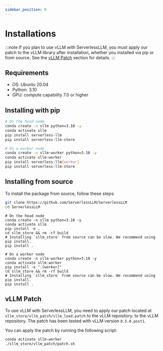 ```yaml
---
sidebar_position: 0
---
```


# Installations

:::note
If you plan to use vLLM with ServerlessLLM, you must apply our patch to the vLLM library after installation, whether you installed via pip or from source. See the [vLLM Patch](##vllm-patch) section for details.
:::

## Requirements
- OS: Ubuntu 20.04
- Python: 3.10
- GPU: compute capability 7.0 or higher

## Installing with pip
```bash
# On the head node
conda create -n sllm python=3.10 -y
conda activate sllm
pip install serverless-llm
pip install serverless-llm-store

# On a worker node
conda create -n sllm-worker python=3.10 -y
conda activate sllm-worker
pip install serverless-llm[worker]
pip install serverless-llm-store
```

## Installing from source
To install the package from source, follow these steps:
```bash
git clone https://github.com/ServerlessLLM/ServerlessLLM
cd ServerlessLLM
```

```
# On the head node
conda create -n sllm python=3.10 -y
conda activate sllm
pip install -e .
cd sllm_store && rm -rf build
# Installing `sllm_store` from source can be slow. We recommend using pip install.
pip install .

# On a worker node
conda create -n sllm-worker python=3.10 -y
conda activate sllm-worker
pip install -e ".[worker]"
cd sllm_store && rm -rf build
# Installing `sllm_store` from source can be slow. We recommend using pip install.
pip install .
```

## vLLM Patch
To use vLLM with ServerlessLLM, you need to apply our patch located at `sllm_store/vllm_patch/sllm_load.patch` to the vLLM repository. to the vLLM repository.
The patch has been tested with vLLM version `0.5.0.post1`.

You can apply the patch by running the following script:
```bash
conda activate sllm-worker
./sllm_store/vllm_patch/patch.sh
```
